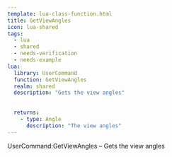 ```yaml
---
template: lua-class-function.html
title: GetViewAngles
icon: lua-shared
tags:
  - lua
  - shared
  - needs-verification
  - needs-example
lua:
  library: UserCommand
  function: GetViewAngles
  realm: shared
  description: "Gets the view angles"
  
  
  returns:
    - type: Angle
      description: "The view angles"
---
```


<div class="lua__search__keywords">
UserCommand:GetViewAngles &#x2013; Gets the view angles
</div>
